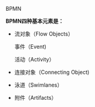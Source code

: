 BPMN

**BPMN四种基本元素是：**

* 流对象（Flow Objects）

  事件（Event\)

  活动（Activity）

* 连接对象（Connecting Object\)

* 泳道（Swimlanes）

* 附件（Artifacts）



